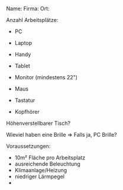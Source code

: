 Name:
Firma:
Ort:

Anzahl Arbeitsplätze:
- PC
- Laptop
- Handy
- Tablet

- Monitor (mindestens 22")
- Maus
- Tastatur
- Kopfhörer

Höhenverstellbarer Tisch?

Wieviel haben eine Brille
=> Falls ja, PC Brille?

Voraussetzungen: 
- 10m² Fläche pro Arbeitsplatz
- ausreichende Beleuchtung
- Klimaanlage/Heizung
- niedriger Lärmpegel
- 